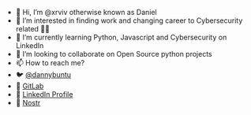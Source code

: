 - 👋 Hi, I’m @xrviv otherwise known as Daniel
- 👀 I’m interested in finding work and changing career to Cybersecurity related 💸💸
- 🌱 I’m currently learning Python, Javascript and Cybersecurity on LinkedIn
- 💞️ I’m looking to collaborate on Open Source python projects
- 📫 How to reach me? 
- 🐦 [@dannybuntu](https://twitter.com/dannybuntu)
- 🦊 [GitLab](https://gitlab.com/dannygarcia)
- 👔 [LinkedIn Profile](https://www.linkedin.com/in/dannyboygarcia/)
- 🦩 [Nostr](npub1r709glp0xx2zvgac45wswufjst5xgr7cear5a8me7x9vazhjzmksp2sf7d)

<!---
xrviv/xrviv is a ✨ special ✨ repository because its `README.md` (this file) appears on your GitHub profile.
You can click the Preview link to take a look at your changes.
--->
